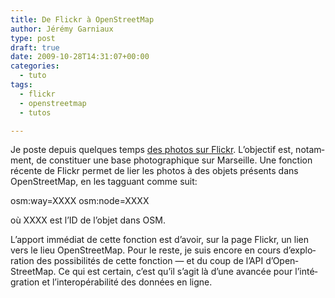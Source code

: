 ```yaml
---
title: De Flickr à OpenStreetMap
author: Jérémy Garniaux
type: post
draft: true
date: 2009-10-28T14:31:07+00:00
categories:
  - tuto
tags:
  - flickr
  - openstreetmap
  - tutos

---
```


Je poste depuis quelques temps [des pho­tos sur Flickr](https://flickr.com/photos/g-o-graphics/). L’ob­jec­tif est, notam­ment, de con­stituer une base pho­tographique sur Mar­seille. Une fonc­tion récente de Flickr per­met de lier les pho­tos à des objets présents dans OpenStreetMap, en les tagguant comme suit:

osm:way=XXXX
osm:node=XXXX

où XXXX est l’ID de l’ob­jet dans OSM.

L’ap­port immé­di­at de cette fonc­tion est d’avoir, sur la page Flickr, un lien vers le lieu Open­StreetMap. Pour le reste, je suis encore en cours d’ex­plo­ration des pos­si­bil­ités de cette fonc­tion — et du coup de l’API d’Open­StreetMap. Ce qui est cer­tain, c’est qu’il s’ag­it là d’une avancée pour l’in­té­gra­tion et l’in­teropéra­bil­ité des don­nées en ligne.